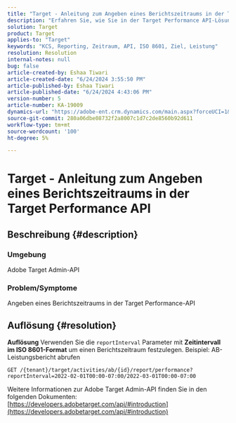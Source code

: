 ```yaml
---
title: "Target - Anleitung zum Angeben eines Berichtszeitraums in der Target Performance API"
description: "Erfahren Sie, wie Sie in der Target Performance API-Lösung einen Berichtszeitraum angeben."
solution: Target
product: Target
applies-to: "Target"
keywords: "KCS, Reporting, Zeitraum, API, ISO 8601, Ziel, Leistung"
resolution: Resolution
internal-notes: null
bug: false
article-created-by: Eshaa Tiwari
article-created-date: "6/24/2024 3:55:50 PM"
article-published-by: Eshaa Tiwari
article-published-date: "6/24/2024 4:43:06 PM"
version-number: 5
article-number: KA-19009
dynamics-url: "https://adobe-ent.crm.dynamics.com/main.aspx?forceUCI=1&pagetype=entityrecord&etn=knowledgearticle&id=adb23d39-4232-ef11-8409-6045bd029b18"
source-git-commit: 280a06dbe08732f2a8007c1d7c2de8560b92d611
workflow-type: tm+mt
source-wordcount: '100'
ht-degree: 5%

---
```


# Target - Anleitung zum Angeben eines Berichtszeitraums in der Target Performance API

## Beschreibung {#description}


### <b>Umgebung</b>

Adobe Target Admin-API

### <b>Problem/Symptome</b>

Angeben eines Berichtszeitraums in der Target Performance-API


## Auflösung {#resolution}


<b>Auflösung</b>
Verwenden Sie die `reportInterval` Parameter mit <b>Zeitintervall im ISO 8601-Format</b> um einen Berichtszeitraum festzulegen.
Beispiel: AB-Leistungsbericht abrufen

`GET /{tenant}/target/activities/ab/{id}/report/performance?reportInterval=2022-02-01T00:00-07:00/2022-03-01T00:00-07:00`

Weitere Informationen zur Adobe Target Admin-API finden Sie in den folgenden Dokumenten:
[https://developers.adobetarget.com/api/#introduction](https://developers.adobetarget.com/api/#introduction)
